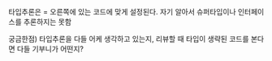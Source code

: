 타입추론은 = 오른쪽에 있는 코드에 맞게 설정된다. 자기 알아서 슈퍼타입이나 인터페이스를 추론하지는 못함

궁금한점) 타입추론을 다들 어케 생각하고 있는지, 리뷰할 때 타입이 생략된 코드를 본다면 다들 기부니가 어떤지?